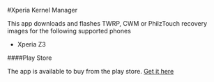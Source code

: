 #Xperia Kernel Manager

This app downloads and flashes TWRP, CWM or PhilzTouch recovery images for the following supported phones    
+ Xperia Z3   

####Play Store    

The app is available to buy from the play store.
[Get it here](https://play.google.com/store/apps/details?id=com.davidvaz.bootxperia)
